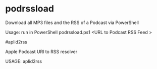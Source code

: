 # podrssload

Download all MP3 files and the RSS of a Podcast via PowerShell

Usage: run in PowerShell podrssload.ps1 \<URL to Podcast RSS Feed \> 

#aplid2rss

Apple Podcast URl to RSS resolver

USAGE: aplid2rss <URL to Apple Podcast Entry>
